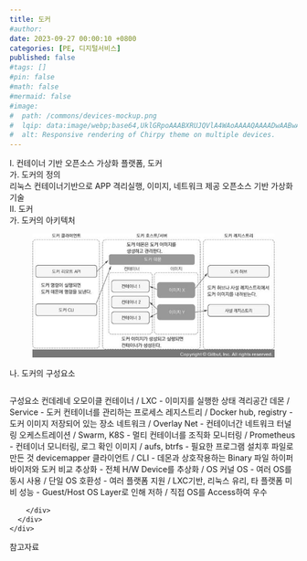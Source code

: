 ```yaml
---
title: 도커
#author: 
date: 2023-09-27 00:00:10 +0800
categories: [PE, 디지털서비스]
published: false
#tags: []
#pin: false
#math: false
#mermaid: false
#image:
#  path: /commons/devices-mockup.png
#  lqip: data:image/webp;base64,UklGRpoAAABXRUJQVlA4WAoAAAAQAAAADwAABwAAQUxQSDIAAAARL0AmbZurmr57yyIiqE8oiG0bejIYEQTgqiDA9vqnsUSI6H+oAERp2HZ65qP/VIAWAFZQOCBCAAAA8AEAnQEqEAAIAAVAfCWkAALp8sF8rgRgAP7o9FDvMCkMde9PK7euH5M1m6VWoDXf2FkP3BqV0ZYbO6NA/VFIAAAA
#  alt: Responsive rendering of Chirpy theme on multiple devices.
---
```


<div class="post-wrap">
  <div class="para">
    <div class="para-title">
      I. 컨테이너 기반 오픈소스 가상화 플랫폼, 도커
    </div>
    <div class="para-cntnt">
      <div class="para">
        <div class="para-title">
          가. 도커의 정의
        </div>
        <div class="para-cntnt">
            리눅스 컨테이너기반으로 APP 격리실행, 이미지, 네트워크 제공 오픈소스 기반 가상화 기술 
        </div>
      </div>
    </div>
  </div>
  
  <div class="para">
    <div class="para-title">
      II. 도커
    </div>
    <div class="para-cntnt">
      <div class="para">
        <div class="para-title">
          가. 도커의 아키텍처
        </div>
        <div class="para-cntnt">
          <figure class="post-figure">
            <img src="/assets/img/posts/도커.png" alt="도커">
<!--            <figcaption>Source: Unveiling the Metaverse: Exploring Emerging Trends, Multifaceted Perspectives, and Future Challenges</figcaption>-->
          </figure>
        </div>
      </div>
      <div class="para">
        <div class="para-title">
          나. 도커의 구성요소
        </div>
        <div class="para-cntnt">
          <table class="post-table">
          </table>
          구성요소 컨데레네 오모이클
  컨테이너 / LXC - 이미지를 실행한 상태 격리공간 
  데몬 / Service - 도커 컨테이너를 관리하는 프로세스
  레지스트리 / Docker hub, registry - 도커 이미지 저장되어 있는 장소 
  네트워크 / Overlay Net - 컨테이너간 네트워크 터널링 
  오케스트레이션 / Swarm, K8S - 멀티 컨테이너를 조직화
  모니터링 / Prometheus - 컨테이너 모니터링, 로그 확인
  이미지 / aufs, btrfs - 필요한 프로그램 설치후 파일로 만든 것 devicemapper
  클라이언트 / CLI - 데몬과 상호작용하는 Binary 파일
하이퍼바이저와 도커 비교
  추상화 - 전체 H/W Device를 추상화 / OS 커널 
  OS - 여러 OS를 동시 사용 / 단일 OS
  호환성 - 여러 플랫폼 지원 / LXC기반, 리눅스 유리, 타 플랫폼 미비 
  성능 - Guest/Host OS Layer로 인해 저하 / 직접 OS를 Access하여 우수

        </div>
      </div>
    </div>
  </div>

  <div class="refr-wrap">
    <div class="refr-title">
        참고자료
    </div>
    <ol class="refr-list">
    <!--    <li>(나현식, 최대선) <a target="_blank" href="https://scienceon.kisti.re.kr/commons/util/originalView.do?cn=JAKO202225948430499&oCn=JAKO202225948430499&dbt=JAKO&journal=NJOU00291864">메타버스 보안 위협 요소 및 대응 방안 검토</a></li>-->
    <!--    <li>(M. Uddin, S. Manickam, H. Ullah, M. Obaidat and A. Dandoush) <a target="_blank" href="https://ieeexplore.ieee.org/abstract/document/10138386">Unveiling the Metaverse: Exploring Emerging Trends, Multifaceted Perspectives, and Future Challenges</a></li>-->
    </ol>
  </div>
</div>
